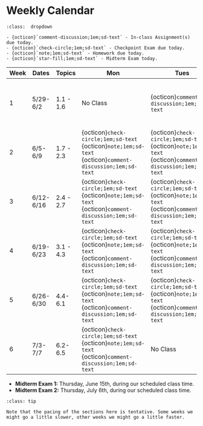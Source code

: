 Weekly Calendar
============================



```{admonition} Symbol Key
:class:  dropdown

- {octicon}`comment-discussion;1em;sd-text` - In-class Assignment(s) due today.
- {octicon}`check-circle;1em;sd-text` - Checkpoint Exam due today.
- {octicon}`note;1em;sd-text` - Homework due today.
- {octicon}`star-fill;1em;sd-text` - Midterm Exam today.

```



| Week | Dates | Topics | Mon | Tues | Wed |  Thurs | 
|--|--|--|--|--|--|--|
| 1 | 5/29-6/2 | 1.1 - 1.6 | No Class |  {octicon}`comment-discussion;1em;sd-text` | {octicon}`check-circle;1em;sd-text` {octicon}`note;1em;sd-text` {octicon}`comment-discussion;1em;sd-text` | {octicon}`check-circle;1em;sd-text` {octicon}`note;1em;sd-text` {octicon}`comment-discussion;1em;sd-text` | 
| 2 | 6/5-6/9 | 1.7 - 2.3 | {octicon}`check-circle;1em;sd-text` {octicon}`note;1em;sd-text` {octicon}`comment-discussion;1em;sd-text`  |  {octicon}`check-circle;1em;sd-text` {octicon}`note;1em;sd-text` {octicon}`comment-discussion;1em;sd-text`  | {octicon}`check-circle;1em;sd-text` {octicon}`note;1em;sd-text` {octicon}`comment-discussion;1em;sd-text` | {octicon}`check-circle;1em;sd-text` {octicon}`note;1em;sd-text` {octicon}`comment-discussion;1em;sd-text` | 
| 3 | 6/12-6/16 | 2.4 - 2.7 | {octicon}`check-circle;1em;sd-text` {octicon}`note;1em;sd-text` {octicon}`comment-discussion;1em;sd-text`  |  {octicon}`check-circle;1em;sd-text` {octicon}`note;1em;sd-text` {octicon}`comment-discussion;1em;sd-text`  | {octicon}`check-circle;1em;sd-text` {octicon}`note;1em;sd-text` {octicon}`comment-discussion;1em;sd-text` | {octicon}`star-fill;1em;sd-text`  | 
| 4 | 6/19-6/23 | 3.1 - 4.3 | {octicon}`check-circle;1em;sd-text` {octicon}`note;1em;sd-text` {octicon}`comment-discussion;1em;sd-text`  |  {octicon}`check-circle;1em;sd-text` {octicon}`note;1em;sd-text` {octicon}`comment-discussion;1em;sd-text`  | {octicon}`check-circle;1em;sd-text` {octicon}`note;1em;sd-text` {octicon}`comment-discussion;1em;sd-text` | {octicon}`check-circle;1em;sd-text` {octicon}`note;1em;sd-text` {octicon}`comment-discussion;1em;sd-text` | 
| 5 | 6/26-6/30 | 4.4-6.1 |  {octicon}`check-circle;1em;sd-text` {octicon}`note;1em;sd-text` {octicon}`comment-discussion;1em;sd-text`  |   {octicon}`check-circle;1em;sd-text` {octicon}`note;1em;sd-text` {octicon}`comment-discussion;1em;sd-text`  | {octicon}`check-circle;1em;sd-text` {octicon}`note;1em;sd-text` {octicon}`comment-discussion;1em;sd-text` | {octicon}`check-circle;1em;sd-text` {octicon}`note;1em;sd-text` {octicon}`comment-discussion;1em;sd-text` | 
| 6 | 7/3-7/7 | 6.2-6.5 | {octicon}`check-circle;1em;sd-text` {octicon}`note;1em;sd-text` {octicon}`comment-discussion;1em;sd-text`  | No Class  |  {octicon}`check-circle;1em;sd-text`  {octicon}`note;1em;sd-text` {octicon}`comment-discussion;1em;sd-text`  | {octicon}`star-fill;1em;sd-text` {octicon}`note;1em;sd-text`| 




- **Midterm Exam 1:** Thursday, June 15th, during our scheduled class time.
- **Midterm Exam 2:** Thursday, July 6th, during our scheduled class time.



```{admonition} Tentative Pacing
:class: tip

Note that the pacing of the sections here is tentative. Some weeks we might go a little slower, other weeks we might go a little faster. 
```

